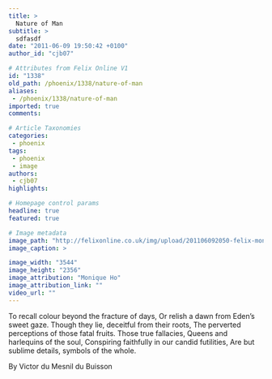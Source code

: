 ```yaml
---
title: >
  Nature of Man
subtitle: >
  sdfasdf
date: "2011-06-09 19:50:42 +0100"
author_id: "cjb07"

# Attributes from Felix Online V1
id: "1338"
old_path: /phoenix/1338/nature-of-man
aliases:
 - /phoenix/1338/nature-of-man
imported: true
comments:

# Article Taxonomies
categories:
 - phoenix
tags:
 - phoenix
 - image
authors:
 - cjb07
highlights:

# Homepage control params
headline: true
featured: true

# Image metadata
image_path: "http://felixonline.co.uk/img/upload/201106092050-felix-moniqueho.jpg"
image_caption: >

image_width: "3544"
image_height: "2356"
image_attribution: "Monique Ho"
image_attribution_link: ""
video_url: ""
---
```


To recall colour beyond the fracture of days,
 Or relish a dawn from Eden’s sweet gaze.
 Though they lie, deceitful from their roots,
 The perverted perceptions of those fatal fruits.
 Those true fallacies,
 Queens and harlequins of the soul,
 Conspiring faithfully in our candid futilities,
 Are but sublime details, symbols of the whole.

By Victor du Mesnil du Buisson

